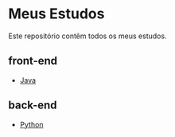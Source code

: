 # Meus Estudos
Este repositório contêm todos os meus estudos.


## front-end
- [Java]()

## back-end
- [Python]()
